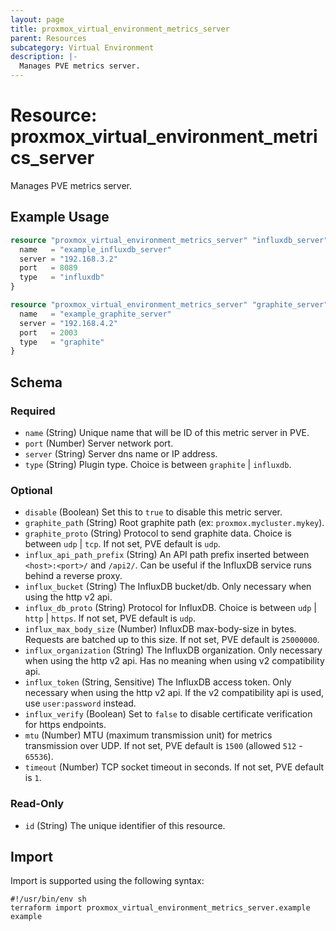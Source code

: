 ```yaml
---
layout: page
title: proxmox_virtual_environment_metrics_server
parent: Resources
subcategory: Virtual Environment
description: |-
  Manages PVE metrics server.
---
```


# Resource: proxmox_virtual_environment_metrics_server

Manages PVE metrics server.

## Example Usage

```terraform
resource "proxmox_virtual_environment_metrics_server" "influxdb_server" {
  name   = "example_influxdb_server"
  server = "192.168.3.2"
  port   = 8089
  type   = "influxdb"
}

resource "proxmox_virtual_environment_metrics_server" "graphite_server" {
  name   = "example_graphite_server"
  server = "192.168.4.2"
  port   = 2003
  type   = "graphite"
}
```

<!-- schema generated by tfplugindocs -->
## Schema

### Required

- `name` (String) Unique name that will be ID of this metric server in PVE.
- `port` (Number) Server network port.
- `server` (String) Server dns name or IP address.
- `type` (String) Plugin type. Choice is between `graphite` | `influxdb`.

### Optional

- `disable` (Boolean) Set this to `true` to disable this metric server.
- `graphite_path` (String) Root graphite path (ex: `proxmox.mycluster.mykey`).
- `graphite_proto` (String) Protocol to send graphite data. Choice is between `udp` | `tcp`. If not set, PVE default is `udp`.
- `influx_api_path_prefix` (String) An API path prefix inserted between `<host>:<port>/` and `/api2/`. Can be useful if the InfluxDB service runs behind a reverse proxy.
- `influx_bucket` (String) The InfluxDB bucket/db. Only necessary when using the http v2 api.
- `influx_db_proto` (String) Protocol for InfluxDB. Choice is between `udp` | `http` | `https`. If not set, PVE default is `udp`.
- `influx_max_body_size` (Number) InfluxDB max-body-size in bytes. Requests are batched up to this size. If not set, PVE default is `25000000`.
- `influx_organization` (String) The InfluxDB organization. Only necessary when using the http v2 api. Has no meaning when using v2 compatibility api.
- `influx_token` (String, Sensitive) The InfluxDB access token. Only necessary when using the http v2 api. If the v2 compatibility api is used, use `user:password` instead.
- `influx_verify` (Boolean) Set to `false` to disable certificate verification for https endpoints.
- `mtu` (Number) MTU (maximum transmission unit) for metrics transmission over UDP. If not set, PVE default is `1500` (allowed `512` - `65536`).
- `timeout` (Number) TCP socket timeout in seconds. If not set, PVE default is `1`.

### Read-Only

- `id` (String) The unique identifier of this resource.

## Import

Import is supported using the following syntax:

```shell
#!/usr/bin/env sh
terraform import proxmox_virtual_environment_metrics_server.example example
```
